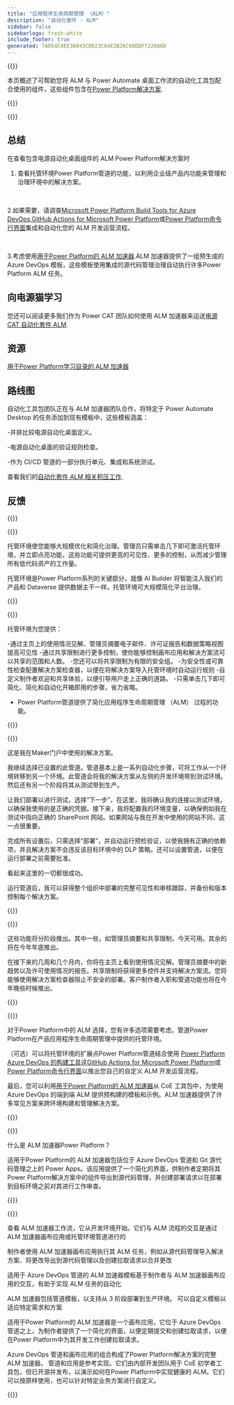 ```yaml
---
title: "应用程序生命周期管理 （ALM）"
description: "自动化套件 - ALM"
sidebar: false
sidebarlogo: fresh-white
include_footer: true
generated: 7A054C4EE36843CB023C64E2B26C68DDF722666D
---
```


{{<slideStyles>}}

<div class="optional">

本页概述了可帮助您将 ALM 与 Power Automate 桌面工作流的自动化工具包配合使用的组件，这些组件包含在[Power Platform解决方案](https://learn.microsoft.com/power-platform/alm/solution-concepts-alm).

</div>

{{<presentation slides="1,2,3,4,5,6,7">}}

<div class="optional">

{{<presentationStyles>}}

## 总结

在查看包含电源自动化桌面组件的 ALM Power Platform解决方案时

1. 查看托管环境Power Platform管道的功能，以利用企业级产品内功能来管理和治理环境中的解决方案。

<br/>

2.如果需要，请调查[Microsoft Power Platform Build Tools for Azure DevOps](https://learn.microsoft.com/power-platform/alm/devops-build-tools),[GitHub Actions for Microsoft Power Platform](https://learn.microsoft.com/power-platform/alm/devops-github-actions)或[Power Platform命令行界面](https://learn.microsoft.com/power-platform/developer/cli/introduction)集成和自动化您的 ALM 开发运营流程。

<br/>

3.考虑使用[用于Power Platform的 ALM 加速器](https://learn.microsoft.com/power-platform/guidance/coe/almacceleratorpowerplatform-components).ALM 加速器提供了一组预生成的 Azure DevOps 模板，这些模板使用集成的源代码管理治理自动执行许多Power Platform ALM 任务。

## 向电源猫学习

您还可以阅读更多我们作为 Power CAT 团队如何使用 ALM 加速器来运送[电源 CAT 自动化套件 ALM](/zh-hans/features/alm/powercat).

## 资源

[用于Power Platform学习目录的 ALM 加速器](https://learn.microsoft.com/power-platform/guidance/coe/almacceleratorpowerplatform-learningcatalog)

## 路线图

自动化工具包团队正在与 ALM 加速器团队合作，将特定于 Power Automate Desktop 的任务添加到现有模板中，这些模板涵盖：

-并排比较电源自动化桌面定义。

-电源自动化桌面的验证规则检查。

-作为 CI/CD 管道的一部分执行单元、集成和系统测试。

查看我们的[自动化套件 ALM 相关积压工作](https://github.com/microsoft/powercat-automation-kit/issues?q=is%3Aissue+is%3Aopen+label%3Aalm).

## 反馈

{{<questions name="/content/zh-hans/features/alm.json" completed="感谢您提供反馈" showNavigationButtons="false" locale="zh-hans">}}

</div>

{{<slide  id="slide1" audio="features/alm/managed-environments-overview.mp3" description="Managed Environments Overview" image="features/alm/managed-environments-overview.svg" >}}

托管环境使您能够大规模优化和简化治理。管理员只需单击几下即可激活托管环境，并立即点亮功能，这些功能可提供更高的可见性、更多的控制，从而减少管理所有低代码资产的工作量。

托管环境是Power Platform系列的关键部分，就像 AI Builder 将智能注入我们的产品和 Dataverse 提供数据主干一样。托管环境可大规模简化平台治理。

{{</slide>}}

{{<slide  id="slide2" audio="features/alm/managed-environments-features.mp3" description="Managed Environments Features" image="features/alm/managed-environments-features.svg" >}}

托管环境为您提供：

-通过主页上的使用情况见解、管理员摘要电子邮件、许可证报告和数据策略视图提高可见性
-通过共享限制进行更多控制，使你能够控制画布应用和解决方案流可以共享的范围和人数。
-您还可以将共享限制为有限的安全组。
-为安全性或可靠性检查配置解决方案检查器，以便在将解决方案导入托管环境时自动运行规则
-自定义制作者欢迎和共享体验，以便引导用户走上正确的道路。
-只需单击几下即可简化、简化和自动化开箱即用的步骤，省力省略。
- Power Platform管道提供了简化应用程序生命周期管理 （ALM） 过程的功能。

{{</slide>}}

{{<slide  id="slide3" cdnVideo="features/alm/managed-environments-power-platform-pipelines-demo.mp4" description="Power Platform Pipelines Demo" >}}

这是我在Maker门户中使用的解决方案。

我继续选择已设置的此管道。管道基本上是一系列自动化步骤，可将工作从一个环境转移到另一个环境。此管道会将我的解决方案从左侧的开发环境带到测试环境。然后还有另一个阶段将其从测试带到生产。

让我们部署以进行测试，选择“下一步”，在这里，我将确认我的连接以测试环境，以确保我使用的是正确的凭据。接下来，我将配置我的环境变量，以确保例如我在测试中指向正确的 SharePoint 网站。如果网站与我在开发中使用的网站不同，这一点很重要。

完成所有设置后，只需选择“部署”，并自动运行预检验证，以使我拥有正确的依赖项，并且解决方案不会违反该目标环境中的 DLP 策略。还可以设置管道，以便在运行部署之前需要批准。

看起来这里的一切都很成功。

运行管道后，我可以获得整个组织中部署的完整可见性和审核跟踪，并备份和版本控制每个解决方案。

{{</slide>}}

{{<slide  id="slide4" audio="features/alm/managed-environments-feature-availability.mp3?v=1" description="Managed Environments Availability" image="features/alm/managed-environments-feature-availability.svg?v=1" >}}

这些功能将分阶段推出。其中一些，如管理员摘要和共享限制，今天可用。其余的将在今年年底推出。

在接下来的几周和几个月内，你将在主页上看到使用情况见解。管理员摘要中的新趋势以及许可使用情况的报告。共享限制将获得更多控件并支持解决方案流。您将能够使用解决方案检查器阻止不安全的部署。客户制作者入职和管道功能也将在今年晚些时候推出。

{{</slide>}}

{{<slide  id="slide5" audio="features/alm/pipeline-extensibility.mp3?v=1" description="Pipeline Extensibility" image="features/alm/pipeline-extensibility.svg?v=1" >}}

对于Power Platform中的 ALM 选择，您有许多选项需要考虑。管道Power Platform在产品应用程序生命周期管理中提供的托管环境。

（可选）可以将托管环境的扩展点Power Platform管道结合使用 [Power Platform Azure DevOps 的构建工具](https://learn.microsoft.com/power-platform/alm/devops-build-tools)这[GitHub Actions for Microsoft Power Platform](https://learn.microsoft.com/power-platform/alm/devops-github-actions)或[Power Platform命令行界面](https://learn.microsoft.com/en-us/power-platform/developer/cli/introduction)以推出您自己的自定义 ALM 开发运营流程。

最后，您可以利用[用于Power Platform的 ALM 加速器](https://learn.microsoft.com/power-platform/guidance/coe/almacceleratorpowerplatform-learningcatalog)从 CoE 工具包中，为使用 Azure DevOps 的端到端 ALM 提供预构建的模板和示例。ALM 加速器提供了许多常见方案来跨环境构建和管理解决方案。

{{</slide>}}

{{<slide  id="slide6" audio="features/alm/alm-accelerator-for-power-platform-overview.mp3?v=1" description="ALM Accelerator for Power Platform Overview" image="features/alm/alm-accelerator-for-power-platform-overview.svg?v=1" >}}

什么是 ALM 加速器Power Platform？

适用于Power Platform的 ALM 加速器包括位于 Azure DevOps 管道和 Git 源代码管理之上的 Power Apps。该应用提供了一个简化的界面，供制作者定期将其Power Platform解决方案中的组件导出到源代码管理，并创建部署请求以在部署到目标环境之前对其进行工作审查。

{{</slide>}}

{{<slide  id="slide7" audio="features/alm/alm-accelerator-for-power-platform-workflow.mp3?v=1" description="ALM Accelerator for Power Platform Workflow" image="features/alm/alm-accelerator-for-power-platform-workflow.svg?v=1" >}}

查看 ALM 加速器工作流，它从开发环境开始。它们与 ALM 流程的交互是通过 ALM 加速器画布应用或托管环境管道进行的

制作者使用 ALM 加速器画布应用执行其 ALM 任务，例如从源代码管理导入解决方案、将更改导出到源代码管理以及创建拉取请求以合并更改

适用于 Azure DevOps 管道的 ALM 加速器模板基于制作者与 ALM 加速器画布应用的交互，有助于实现 ALM 任务的自动化

ALM 加速器包括管道模板，以支持从 3 阶段部署到生产环境。
可以自定义模板以适应特定需求和方案

适用于Power Platform的 ALM 加速器是一个画布应用，它位于 Azure DevOps 管道之上，为制作者提供了一个简化的界面，以便定期提交和创建拉取请求，以便在Power Platform中为其开发工作创建拉取请求。

Azure DevOps 管道和画布应用的组合构成了Power Platform解决方案的完整 ALM 加速器。
管道和应用是参考实现。它们由内部开发团队用于 CoE 初学者工具包，但已开源并发布，以演示如何在Power Platform中实现健康的 ALM。它们可以按原样使用，也可以针对特定业务方案进行自定义。

{{</slide>}}

